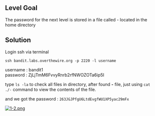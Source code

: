 ## Level Goal

The password for the next level is stored in a file called - located in the home directory

## Solution

Login ssh via terminal

``` 
ssh bandit.labs.overthewire.org -p 2220 -l username 
```

username : bandit1 <br>
password : ZjLjTmM6FvvyRnrb2rfNWOZOTa6ip5I 

type ``` ls -la ``` to check all files in directory, after found **-** file, just using ```cat ./-``` command to view the contents of the file.

and we got the password : ```263JGJPfgU6LtdEvgfWU1XP5yac29mFx```

[![1-2.png](https://i.postimg.cc/Pf1gznpL/1-2.png)](https://postimg.cc/vDH2bjvM)
